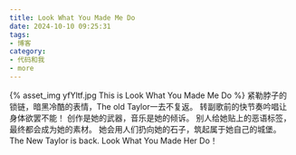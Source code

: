 ```yaml
---
title: Look What You Made Me Do
date: 2024-10-10 09:25:31
tags:
- 博客
category:
- 代码和我
- more
---
```

{% asset_img yfYltf.jpg This is Look What You Made Me Do %}
紧勒脖子的锁链，暗黑冷酷的表情，The old Taylor一去不复返。 
转副歌前的快节奏吟唱让身体欲罢不能！
创作是她的武器，音乐是她的倾诉。 
别人给她贴上的恶语标签，最终都会成为她的素材。 
她会用人们扔向她的石子，筑起属于她自己的城堡。 
The New Taylor is back. Look What You Made Her Do！
